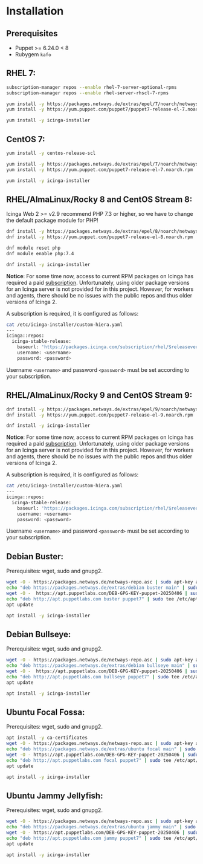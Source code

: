# Installation

## Prerequisites

 * Puppet >= 6.24.0 < 8
 * Rubygem `kafo`

## RHEL 7:

```bash
subscription-manager repos --enable rhel-7-server-optional-rpms
subscription-manager repos --enable rhel-server-rhscl-7-rpms

yum install -y https://packages.netways.de/extras/epel/7/noarch/netways-extras-release/netways-extras-release-7-1.el7.netways.noarch.rpm
yum install -y https://yum.puppet.com/puppet7/puppet7-release-el-7.noarch.rpm

yum install -y icinga-installer
```

## CentOS 7:

```bash
yum install -y centos-release-scl

yum install -y https://packages.netways.de/extras/epel/7/noarch/netways-extras-release/netways-extras-release-7-1.el7.netways.noarch.rpm
yum install -y https://yum.puppet.com/puppet7-release-el-7.noarch.rpm

yum install -y icinga-installer
```

## RHEL/AlmaLinux/Rocky 8 and CentOS Stream 8:

Icinga Web 2 >= v2.9 recommend PHP 7.3 or higher, so we have to change the default package module for PHP!

```bash
dnf install -y https://packages.netways.de/extras/epel/8/noarch/netways-extras-release/netways-extras-release-8-1.el8.netways.noarch.rpm
dnf install -y https://yum.puppet.com/puppet7-release-el-8.noarch.rpm

dnf module reset php
dnf module enable php:7.4

dnf install -y icinga-installer
```

**Notice**: For some time now, access to current RPM packages on Icinga has required a paid [subscription](https://icinga.com/subscription). Unfortunately, using older package versions for an Icinga server is not provided for in this project. However, for workers and agents, there should be no issues with the public repos and thus older versions of Icinga 2.

A subscription is required, it is configured as follows:

```bash
cat /etc/icinga-installer/custom-hiera.yaml
---
icinga::repos:
  icinga-stable-release:
    baseurl: 'https://packages.icinga.com/subscription/rhel/$releasever/release/'
    username: <username>
    password: <password>
```

Username `<username>` and password `<password>` must be set according to your subscription.


## RHEL/AlmaLinux/Rocky 9 and CentOS Stream 9:

```bash
dnf install -y https://packages.netways.de/extras/epel/9/noarch/netways-extras-release/netways-extras-release-9-1.el9.netways.noarch.rpm
dnf install -y https://yum.puppet.com/puppet7-release-el-9.noarch.rpm

dnf install -y icinga-installer
```

**Notice**: For some time now, access to current RPM packages on Icinga has required a paid [subscription](https://icinga.com/subscription). Unfortunately, using older package versions for an Icinga server is not provided for in this project. However, for workers and agents, there should be no issues with the public repos and thus older versions of Icinga 2.

A subscription is required, it is configured as follows:

```bash
cat /etc/icinga-installer/custom-hiera.yaml
---
icinga::repos:
  icinga-stable-release:
    baseurl: 'https://packages.icinga.com/subscription/rhel/$releasever/release/'
    username: <username>
    password: <password>
```

Username `<username>` and password `<password>` must be set according to your subscription.


## Debian Buster:

Prerequisites: wget, sudo and gnupg2.

```bash
wget -O - https://packages.netways.de/netways-repo.asc | sudo apt-key add -
echo "deb https://packages.netways.de/extras/debian buster main" | sudo tee /etc/apt/sources.list.d/netways-extras-release.list
wget -O -  https://apt.puppetlabs.com/DEB-GPG-KEY-puppet-20250406 | sudo apt-key add -
echo "deb http://apt.puppetlabs.com buster puppet7" | sudo tee /etc/apt/sources.list.d/puppet7.list
apt update

apt install -y icinga-installer
```

## Debian Bullseye:

Prerequisites: wget, sudo and gnupg2.

```bash
wget -O - https://packages.netways.de/netways-repo.asc | sudo apt-key add -
echo "deb https://packages.netways.de/extras/debian bullseye main" | sudo tee /etc/apt/sources.list.d/netways-extras-release.list
wget -O -  https://apt.puppetlabs.com/DEB-GPG-KEY-puppet-20250406 | sudo apt-key add -
echo "deb http://apt.puppetlabs.com bullseye puppet7" | sudo tee /etc/apt/sources.list.d/puppet7.list
apt update

apt install -y icinga-installer
```

## Ubuntu Focal Fossa:

Prerequisites: wget, sudo and gnupg2.

```bash
apt install -y ca-certificates
wget -O - https://packages.netways.de/netways-repo.asc | sudo apt-key add -
echo "deb https://packages.netways.de/extras/ubuntu focal main" | sudo tee /etc/apt/sources.list.d/netways-extras-release.list
wget -O - https://apt.puppetlabs.com/DEB-GPG-KEY-puppet-20250406 | sudo apt-key add -
echo "deb http://apt.puppetlabs.com focal puppet7" | sudo tee /etc/apt/sources.list.d/puppet7.list
apt update

apt install -y icinga-installer
```

## Ubuntu Jammy Jellyfish:

Prerequisites: wget, sudo and gnupg2.

```bash
wget -O - https://packages.netways.de/netways-repo.asc | sudo apt-key add -
echo "deb https://packages.netways.de/extras/ubuntu jammy main" | sudo tee /etc/apt/sources.list.d/netways-extras-release.list
wget -O - https://apt.puppetlabs.com/DEB-GPG-KEY-puppet-20250406 | sudo apt-key add -
echo "deb http://apt.puppetlabs.com jammy puppet7" | sudo tee /etc/apt/sources.list.d/puppet7.list
apt update

apt install -y icinga-installer
```
